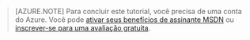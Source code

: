 ﻿> [AZURE.NOTE]
> Para concluir este tutorial, você precisa de uma conta do Azure. Você pode <a href="http://azure.microsoft.com/pricing/member-offers/msdn-benefits-details/" target="_blank">ativar seus benefícios de assinante MSDN</a> ou <a href="http://azure.microsoft.com/pricing/free-trial/" target="_blank">inscrever-se para uma avaliação gratuita</a>.

<!--HONumber=45--> 
